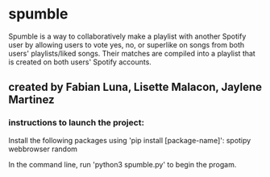 # spumble
Spumble is a way to collaboratively make a playlist with another Spotify user by allowing users to vote yes, no, or superlike on songs from both users' playlists/liked songs. Their matches are compiled into a playlist that is created on both users' Spotify accounts.

## created by Fabian Luna, Lisette Malacon, Jaylene Martinez

### instructions to launch the project:
Install the following packages using 'pip install [package-name]':
spotipy
webbrowser
random

In the command line, run 'python3 spumble.py' to begin the progam.